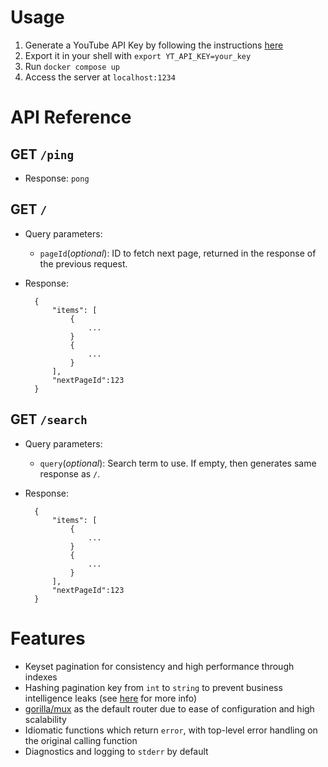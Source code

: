 # Usage
1. Generate a YouTube API Key by following the instructions [here](https://developers.google.com/youtube/v3/getting-started#before-you-start)
2. Export it in your shell with `export YT_API_KEY=your_key`
3. Run `docker compose up`
4. Access the server at `localhost:1234`

# API Reference
## GET `/ping`
- Response: `pong`

## GET `/`
- Query parameters:
    - `pageId`(*optional*): ID to fetch next page, returned in the response of the previous request.
- Response:

        {
            "items": [
                {
                    ...
                }
                {
                    ...
                }
            ],
            "nextPageId":123
        }

## GET `/search`
- Query parameters:
    - `query`(*optional*): Search term to use. If empty, then generates same response as `/`.
- Response:

        {
            "items": [
                {
                    ...
                }
                {
                    ...
                }
            ],
            "nextPageId":123
        }

# Features
- Keyset pagination for consistency and high performance through indexes
- Hashing pagination key from `int` to `string` to prevent business intelligence leaks (see [here](https://medium.com/lightrail/prevent-business-intelligence-leaks-by-using-uuids-instead-of-database-ids-on-urls-and-in-apis-17f15669fd2e) for more info)
- [gorilla/mux](https://github.com/gorilla/mux) as the default router due to ease of configuration and high scalability
- Idiomatic functions which return `error`, with top-level error handling on the original calling function
- Diagnostics and logging to `stderr` by default
